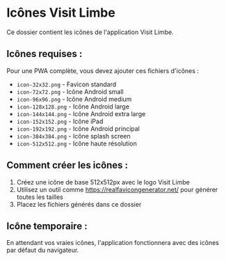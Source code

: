# Icônes Visit Limbe

Ce dossier contient les icônes de l'application Visit Limbe.

## Icônes requises :

Pour une PWA complète, vous devez ajouter ces fichiers d'icônes :

- `icon-32x32.png` - Favicon standard
- `icon-72x72.png` - Icône Android small
- `icon-96x96.png` - Icône Android medium  
- `icon-128x128.png` - Icône Android large
- `icon-144x144.png` - Icône Android extra large
- `icon-152x152.png` - Icône iPad
- `icon-192x192.png` - Icône Android principal
- `icon-384x384.png` - Icône splash screen
- `icon-512x512.png` - Icône haute résolution

## Comment créer les icônes :

1. Créez une icône de base 512x512px avec le logo Visit Limbe
2. Utilisez un outil comme https://realfavicongenerator.net/ pour générer toutes les tailles
3. Placez les fichiers générés dans ce dossier

## Icône temporaire :

En attendant vos vraies icônes, l'application fonctionnera avec des icônes par défaut du navigateur.